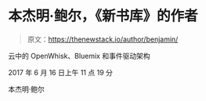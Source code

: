 # 本杰明·鲍尔，《新书库》的作者

> 原文：<https://thenewstack.io/author/benjamin/>

云中的 OpenWhisk、Bluemix 和事件驱动架构

2017 年 6 月 16 日上午 11 点 19 分

本杰明·鲍尔